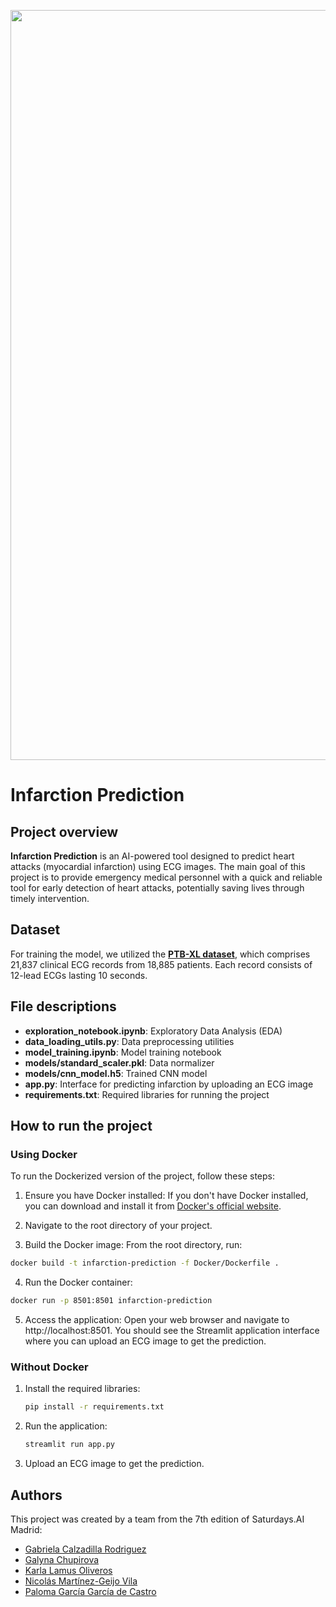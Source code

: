 <p align="center">
  <img width="1200"  src="https://imagizer.imageshack.com/img922/7820/W5kxKY.png" alt="infarction prediction banner">
</p>

# Infarction Prediction

## Project overview

**Infarction Prediction** is an AI-powered tool designed to predict heart attacks (myocardial infarction) using ECG images. The main goal of this project is to provide emergency medical personnel with a quick and reliable tool for early detection of heart attacks, potentially saving lives through timely intervention.


## Dataset

For training the model, we utilized the [**PTB-XL dataset**](https://physionet.org/content/ptb-xl/1.0.3/), which comprises 21,837 clinical ECG records from 18,885 patients. Each record consists of 12-lead ECGs lasting 10 seconds.

## File descriptions

- **exploration_notebook.ipynb**: Exploratory Data Analysis (EDA)
- **data_loading_utils.py**: Data preprocessing utilities
- **model_training.ipynb**: Model training notebook
- **models/standard_scaler.pkl**: Data normalizer
- **models/cnn_model.h5**: Trained CNN model
- **app.py**: Interface for predicting infarction by uploading an ECG image
- **requirements.txt**: Required libraries for running the project


## How to run the project

### Using Docker

To run the Dockerized version of the project, follow these steps:

1. Ensure you have Docker installed: If you don't have Docker installed, you can download and install it from [Docker's official website](https://www.docker.com/get-started/).

2. Navigate to the root directory of your project.
   
3. Build the Docker image: From the root directory, run:
  ```bash
  docker build -t infarction-prediction -f Docker/Dockerfile .
  ```

4. Run the Docker container:
  ```bash
  docker run -p 8501:8501 infarction-prediction
  ```

5. Access the application: Open your web browser and navigate to http://localhost:8501.
  You should see the Streamlit application interface where you can upload an ECG image to get the prediction.

### Without Docker

1. Install the required libraries:
    ```bash
    pip install -r requirements.txt
    ```

2. Run the application:
    ```bash
    streamlit run app.py
    ```

2. Upload an ECG image to get the prediction.

## Authors

This project was created by a team from the 7th edition of Saturdays.AI Madrid:

- [Gabriela Calzadilla Rodriguez](https://www.linkedin.com/in/gabrielacalzadilla/)
- [Galyna Chupirova](https://www.linkedin.com/in/galyna-chupirova-447b6142/)
- [Karla Lamus Oliveros](https://www.linkedin.com/in/karla-lamus/)
- [Nicolás Martínez-Geijo Vila](https://www.linkedin.com/in/nicolasgeijo/)
- [Paloma García García de Castro](https://www.linkedin.com/in/paloma-garcia-data-science/)
